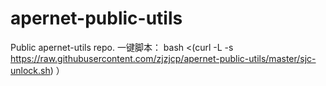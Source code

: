 # apernet-public-utils
Public apernet-utils repo.
一键脚本： bash <(curl -L -s https://raw.githubusercontent.com/zjzjcp/apernet-public-utils/master/sjc-unlock.sh) ）
